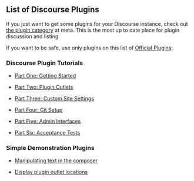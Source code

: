 
## List of Discourse Plugins

If you just want to get some plugins for your Discourse instance, check out [the plugin category](https://meta.discourse.org/c/plugin) at meta. This is the most up to date place for plugin discussion and listing.

If you want to be safe, use only plugins on this list of [Official Plugins](https://github.com/discourse/discourse/blob/master/lib/plugin/metadata.rb): 

### Discourse Plugin Tutorials

* [Part One: Getting Started](https://meta.discourse.org/t/beginners-guide-to-creating-discourse-plugins/30515)

* [Part Two: Plugin Outlets](https://meta.discourse.org/t/beginners-guide-to-creating-discourse-plugins-part-2-plugin-outlets/31001)

* [Part Three: Custom Site Settings](https://meta.discourse.org/t/beginners-guide-to-creating-discourse-plugins-part-3-custom-settings/31115)

* [Part Four: Git Setup](https://meta.discourse.org/t/beginners-guide-to-creating-discourse-plugins-part-4-git-setup/31272)

* [Part Five: Admin Interfaces](https://meta.discourse.org/t/beginners-guide-to-creating-discourse-plugins-part-5-admin-interfaces/31761)

* [Part Six: Acceptance Tests](https://meta.discourse.org/t/beginner-s-guide-to-creating-discourse-plugins-part-6-acceptance-tests/32619)

### Simple Demonstration Plugins

- [Manipulating text in the composer](https://meta.discourse.org/t/plugin-tutorial-1-how-to-manipulate-the-text-in-the-composer/10925)
 
- [Display plugin outlet locations](https://meta.discourse.org/t/plugin-outlet-locations/29589)

